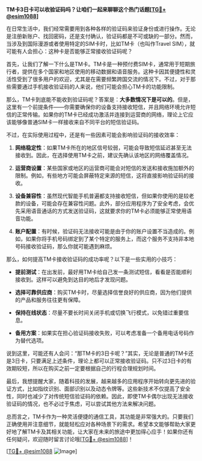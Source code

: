 **TM卡3日卡可以收验证码吗？让咱们一起来聊聊这个热门话题[[TG💪+ @esim1088](https://t.me/s/esim1088)]**

在日常生活中，我们经常需要用到各种各样的验证码来验证身份或进行操作。无论是注册新账户、找回密码，还是支付确认，验证码都是不可或缺的一部分。然而，当涉及到国际漫游或者使用特定的SIM卡时，比如TM卡（也叫作Travel SIM），就可能有人会担心：这种卡是否能够正常接收验证码呢？

首先，让我们了解一下什么是TM卡。TM卡是一种预付费SIM卡，通常用于短期旅行者，提供在多个国家和地区使用的移动数据和语音服务。这种卡因其便捷性和灵活性受到了很多用户的欢迎，尤其是在需要频繁跨国交流的情况下。不过，对于那些需要通过手机接收验证码的人来说，他们可能会担心TM卡的功能限制。

那么，TM卡到底能不能收到验证码呢？答案是：**大多数情况下是可以的**。但是，这里有一个前提条件——你需要确保你的设备支持接收短信，并且网络环境允许短信的正常传输。如果你的TM卡已经成功激活并连接到运营商的网络，理论上它应该能够像普通SIM卡一样接收来自不同平台的短信验证码。

不过，在实际使用过程中，还是有一些因素可能会影响验证码的接收效率：

1. **网络稳定性**：如果TM卡所在的地区信号较弱，可能会导致短信延迟甚至无法接收到。因此，在选择使用TM卡之前，建议先确认该地区的网络覆盖情况。
   
2. **运营商设置**：某些国家或地区的运营商可能会对短信的发送和接收施加额外的限制。例如，有些地方可能会屏蔽特定来源的短信，这将直接影响验证码的接收。

3. **设备兼容性**：虽然现代智能手机普遍都支持接收短信，但如果你使用的是较老款的设备，可能会存在兼容性问题。此外，部分应用程序为了安全考虑，会优先采用语音通话的方式发送验证码，这就要求你的TM卡必须能够正常使用语音功能。

4. **账户配置**：有时候，验证码无法接收可能是由于你的账户设置不当造成的。例如，如果你将手机号码绑定到了某个特定的服务上，而这个服务不支持非本地号码接收验证码，那么你就可能遇到麻烦。

那么，如何提高TM卡接收验证码的成功率呢？以下是一些实用的小技巧：

- **提前测试**：在出发前，最好用TM卡给自己发一条测试短信，看看是否能顺利接收到。这样可以避免到达目的地后才发现问题。
  
- **选择可靠供应商**：购买TM卡时，尽量选择信誉良好的供应商，因为他们提供的产品和服务往往更有保障。

- **保持在线状态**：尽量不要长时间关闭手机或切换飞行模式，以免错过重要信息。

- **备用方案**：如果实在担心验证码接收失败，可以考虑准备一个备用电话号码作为替代选项。

说到这里，可能还有人会问：“那TM卡的3日卡呢？”其实，无论是普通的TM卡还是3日卡，只要满足上述条件，理论上都可以正常接收验证码。只不过3日卡的有效期较短，所以在购买之前一定要根据自己的行程合理规划时间。

最后，我想提醒大家，随着科技的发展，越来越多的应用程序开始转向更先进的验证方式，比如指纹识别、面部识别以及动态令牌等。这些新技术不仅提高了安全性，同时也减少了对传统短信验证码的依赖。因此，即使TM卡偶尔出现无法接收验证码的情况，也不必过于焦虑，可以尝试其他方法来解决问题。

总而言之，TM卡作为一种灵活便捷的通信工具，其功能是非常强大的。只要我们正确使用并注意细节，就能轻松应对各种场景下的需求。希望本文能够帮助大家更好地了解TM卡及其相关功能，让大家在未来的旅途中更加得心应手！如果你还有任何疑问，欢迎随时留言讨论哦[[TG💪+ @esim1088](https://t.me/s/esim1088)]！

[[TG💪+ @esim1088](https://t.me/s/esim1088) ![Image](https://i.postimg.cc/4NQfJmqS/Snipaste-2025-05-13-00-14-12.png)]